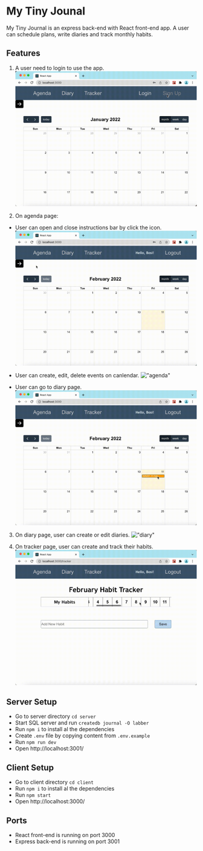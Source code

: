# My Tiny Jounal
My Tiny Journal is an express back-end with React front-end app. A user can schedule plans, write diaries and track monthly habits.

## Features

1. A user need to login to use the app.
!["Login"](https://github.com/BosiC0015/journal/blob/master/client/public/gifs/1.gif)

2. On agenda page:

- User can open and close instructions bar by click the icon.
!["instructions"](https://github.com/BosiC0015/journal/blob/master/client/public/gifs/2.gif)

- User can create, edit, delete events on canlendar.
!["agenda"](https://github.com/BosiC0015/journal/blob/master/client/public/gifs/3.gif)

- User can go to diary page.
!["go-to-diary"](https://github.com/BosiC0015/journal/blob/master/client/public/gifs/4.gif)

3. On diary page, user can create or edit diaries.
!["diary"](https://github.com/BosiC0015/journal/blob/master/client/public/gifs/5.gif)

4. On tracker page, user can create and track their habits.
!["tracker"](https://github.com/BosiC0015/journal/blob/master/client/public/gifs/6.gif)

## Server Setup

* Go to server directory ```cd server```
* Start SQL server and run ```createdb journal -O labber```
* Run ```npm i``` to install al the dependencies
* Create ```.env``` file by copying content from ```.env.example```
* Run ```npm run dev```
* Open http://localhost:3001/

## Client Setup

* Go to client directory ```cd client```
* Run ```npm i``` to install al the dependencies
* Run ```npm start```
* Open http://localhost:3000/

## Ports

* React front-end is running on port 3000
* Express back-end is running on port 3001